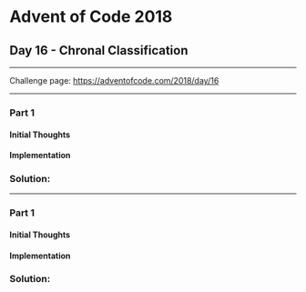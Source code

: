 # Advent of Code 2018
## Day 16 - Chronal Classification
---
Challenge page: https://adventofcode.com/2018/day/16

---
### Part 1
#### Initial Thoughts
#### Implementation
### Solution:
---
### Part 1
#### Initial Thoughts
#### Implementation
### Solution:
